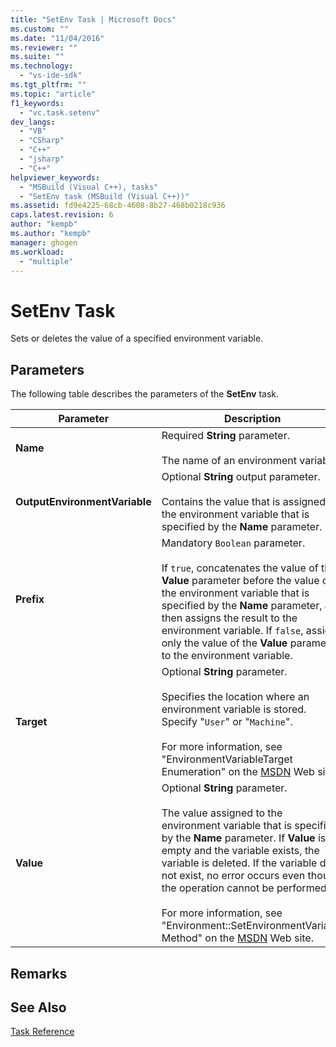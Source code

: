 ```yaml
---
title: "SetEnv Task | Microsoft Docs"
ms.custom: ""
ms.date: "11/04/2016"
ms.reviewer: ""
ms.suite: ""
ms.technology: 
  - "vs-ide-sdk"
ms.tgt_pltfrm: ""
ms.topic: "article"
f1_keywords: 
  - "vc.task.setenv"
dev_langs: 
  - "VB"
  - "CSharp"
  - "C++"
  - "jsharp"
  - "C++"
helpviewer_keywords: 
  - "MSBuild (Visual C++), tasks"
  - "SetEnv task (MSBuild (Visual C++))"
ms.assetid: fd9e4225-68cb-4608-8b27-468b0218c936
caps.latest.revision: 6
author: "kempb"
ms.author: "kempb"
manager: ghogen
ms.workload: 
  - "multiple"
---
```

# SetEnv Task
Sets or deletes the value of a specified environment variable.  
  
## Parameters  
 The following table describes the parameters of the **SetEnv** task.  
  
|Parameter|Description|  
|---------------|-----------------|  
|**Name**|Required **String** parameter.<br /><br /> The name of an environment variable.|  
|**OutputEnvironmentVariable**|Optional **String** output parameter.<br /><br /> Contains the value that is assigned to the environment variable that is specified by the **Name** parameter.|  
|**Prefix**|Mandatory `Boolean` parameter.<br /><br /> If `true`, concatenates the value of the **Value** parameter before the value of the environment variable that is specified by the **Name** parameter, and then assigns the result to the environment variable. If `false`, assigns only the value of the **Value** parameter to the environment variable.|  
|**Target**|Optional **String** parameter.<br /><br /> Specifies the location where an environment variable is stored. Specify "`User`" or "`Machine`".<br /><br /> For more information, see "EnvironmentVariableTarget Enumeration" on the [MSDN](http://go.microsoft.com/fwlink/?LinkId=737) Web site.|  
|**Value**|Optional **String** parameter.<br /><br /> The value assigned to the environment variable that is specified by the **Name** parameter. If **Value** is empty and the variable exists, the variable is deleted. If the variable does not exist, no error occurs even though the operation cannot be performed.<br /><br /> For more information, see "Environment::SetEnvironmentVariable Method" on the [MSDN](http://go.microsoft.com/fwlink/?LinkId=737) Web site.|  
  
## Remarks  
  
## See Also  
 [Task Reference](../msbuild/msbuild-task-reference.md)